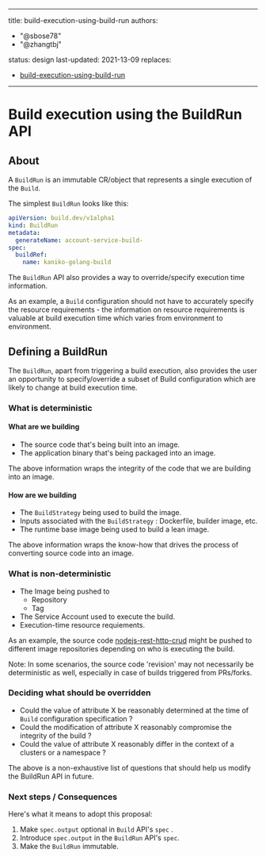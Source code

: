 <!--
Copyright The Shipwright Contributors

SPDX-License-Identifier: Apache-2.0
-->

---

title: build-execution-using-build-run
authors:

- "@sbose78"
- "@zhangtbj"

status: design
last-updated: 2021-13-09
replaces:
  - [build-execution-using-build-run](https://github.com/shipwright-io/build/blob/main/docs/proposals/build-execution-using-build-run.md)
---

# Build execution using the BuildRun API

## About

A `BuildRun` is an immutable CR/object that represents a single execution of the `Build`.

The simplest `BuildRun` looks like this:

```yaml
apiVersion: build.dev/v1alpha1
kind: BuildRun
metadata:
  generateName: account-service-build-
spec:
  buildRef:
    name: kaniko-golang-build
```

The `BuildRun` API also provides a way to override/specify execution time information.

As an example, a `Build` configuration should not have to accurately specify the resource requirements - the information on resource requirements is valuable at build execution time which varies from environment to environment.

## Defining a BuildRun

The `BuildRun`, apart from triggering a build execution, also provides the user an opportunity to specify/override a subset of Build configuration which are likely to change at build execution time.

### What is deterministic

#### What are we building

- The source code that's being built into an image.
- The application binary that's being packaged into an image.

The above information wraps the integrity of the code
that we are building into an image.

#### How are we building

- The `BuildStrategy` being used to build the image.
- Inputs associated with the `BuildStrategy` : Dockerfile, builder image, etc.
- The runtime base image being used to build a lean image.

The above information wraps the know-how that drives the process of converting source code into an image.

### What is non-deterministic

- The Image being pushed to
  - Repository
  - Tag
- The Service Account used to execute the build.
- Execution-time resource requiements.

As an example, the source code [nodejs-rest-http-crud](https://github.com/nodeshift-starters/nodejs-rest-http-crud) might be pushed to different image repositories depending on who is executing the build.

Note:
In some scenarios, the source code 'revision' may not necessarily be deterministic as well, especially in case of builds triggered from PRs/forks.

### Deciding what should be overridden

- Could the value of attribute X be reasonably determined at the time of `Build` configuration specification ?
- Could the modification of attribute X reasonably compromise the integrity of the build ?
- Could the value of attribute X reasonably differ in the context of a clusters or a namespace ?

The above is a non-exhaustive list of questions that should help us modify the BuildRun API in future.

### Next steps / Consequences

Here's what it means to adopt this proposal:

1. Make `spec.output` optional in `Build` API's `spec` .
2. Introduce `spec.output` in the `BuildRun` API's `spec`.
3. Make the `BuildRun` immutable.

